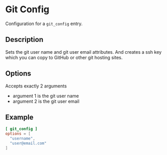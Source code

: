 # Git Config

Configuration for a `git_config` entry.

## Description

Sets the git user name and git user email attributes. And creates a ssh key which you can copy to GitHub or other git hosting sites.

## Options

Accepts exactly 2 arguments
- argument 1 is the git user name
- argument 2 is the git user email

## Example

```toml
[ git_config ]
options = [
  "username",
  "user@email.com"
]
```
